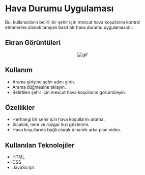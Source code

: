 # Hava Durumu Uygulaması

Bu, kullanıcıların belirli bir şehir için mevcut hava koşullarını kontrol etmelerine olanak tanıyan basit bir hava durumu uygulamasıdır.

## Ekran Görüntüleri
<p align="center">
  <img src="https://github.com/Mertalkann/WEB-WeatherApp/images/gif.gif" alt="gif">
</p>

## Kullanım

- Arama girişine şehir adını girin.
- Arama düğmesine tıklayın.
- Belirtilen şehir için mevcut hava koşullarını görüntüleyin.

## Özellikler

- Herhangi bir şehir için hava koşullarını arama.
- Sıcaklık, nem ve rüzgar hızı gösterimi.
- Hava koşullarına bağlı olarak dinamik arka plan video.

## Kullanılan Teknolojiler

- HTML
- CSS
- JavaScript





